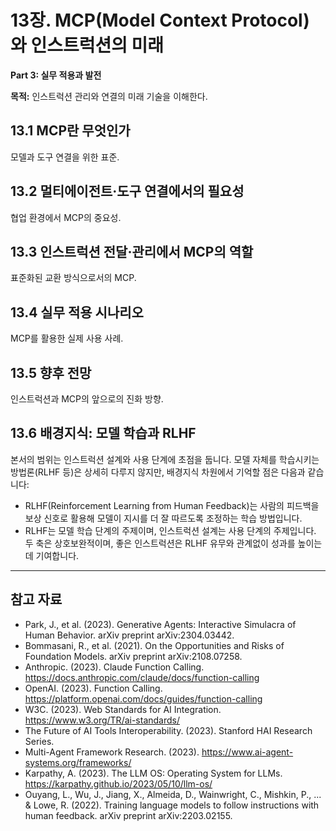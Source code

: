 # 13장. MCP(Model Context Protocol)와 인스트럭션의 미래

**Part 3: 실무 적용과 발전**

**목적:** 인스트럭션 관리와 연결의 미래 기술을 이해한다.

## 13.1 MCP란 무엇인가
모델과 도구 연결을 위한 표준.

## 13.2 멀티에이전트·도구 연결에서의 필요성
협업 환경에서 MCP의 중요성.

## 13.3 인스트럭션 전달·관리에서 MCP의 역할
표준화된 교환 방식으로서의 MCP.

## 13.4 실무 적용 시나리오
MCP를 활용한 실제 사용 사례.

## 13.5 향후 전망
인스트럭션과 MCP의 앞으로의 진화 방향.

## 13.6 배경지식: 모델 학습과 RLHF
본서의 범위는 인스트럭션 설계와 사용 단계에 초점을 둡니다. 모델 자체를 학습시키는 방법론(RLHF 등)은 상세히 다루지 않지만, 배경지식 차원에서 기억할 점은 다음과 같습니다:

- RLHF(Reinforcement Learning from Human Feedback)는 사람의 피드백을 보상 신호로 활용해 모델이 지시를 더 잘 따르도록 조정하는 학습 방법입니다.
- RLHF는 모델 학습 단계의 주제이며, 인스트럭션 설계는 사용 단계의 주제입니다. 두 축은 상호보완적이며, 좋은 인스트럭션은 RLHF 유무와 관계없이 성과를 높이는 데 기여합니다.

---

## 참고 자료

- Park, J., et al. (2023). Generative Agents: Interactive Simulacra of Human Behavior. arXiv preprint arXiv:2304.03442.
- Bommasani, R., et al. (2021). On the Opportunities and Risks of Foundation Models. arXiv preprint arXiv:2108.07258.
- Anthropic. (2023). Claude Function Calling. https://docs.anthropic.com/claude/docs/function-calling
- OpenAI. (2023). Function Calling. https://platform.openai.com/docs/guides/function-calling
- W3C. (2023). Web Standards for AI Integration. https://www.w3.org/TR/ai-standards/
- The Future of AI Tools Interoperability. (2023). Stanford HAI Research Series.
- Multi-Agent Framework Research. (2023). https://www.ai-agent-systems.org/frameworks/
- Karpathy, A. (2023). The LLM OS: Operating System for LLMs. https://karpathy.github.io/2023/05/10/llm-os/
- Ouyang, L., Wu, J., Jiang, X., Almeida, D., Wainwright, C., Mishkin, P., ... & Lowe, R. (2022). Training language models to follow instructions with human feedback. arXiv preprint arXiv:2203.02155.
